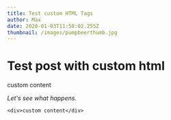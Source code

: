 ```yaml
---
title: Test custom HTML Tags
author: Max
date: 2020-01-03T11:50:02.255Z
thumbnail: /images/pumpbeerthumb.jpg
---
```

# Test post with custom html

<div>custom content</div>

*Let's see what happens.*

```
<div>custom content</div>
```
